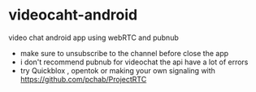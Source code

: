 # videocaht-android
video chat android app using webRTC and pubnub 


* make sure to unsubscribe to the channel before close the app 
* i don't recommend pubnub for videochat the api have a lot of errors 
* try Quickblox , opentok or making your own signaling with https://github.com/pchab/ProjectRTC
